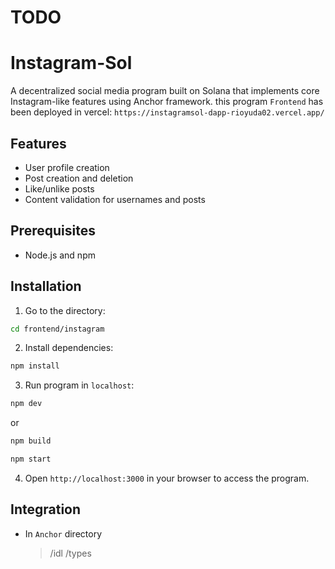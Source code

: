 # TODO

# Instagram-Sol

A decentralized social media program built on Solana that implements core Instagram-like features using Anchor framework.
this program `Frontend` has been deployed in vercel:
`https://instagramsol-dapp-rioyuda02.vercel.app/`

## Features
- User profile creation
- Post creation and deletion
- Like/unlike posts
- Content validation for usernames and posts

## Prerequisites
- Node.js and npm


## Installation

1. Go to the directory:
```bash
cd frontend/instagram
```

2. Install dependencies:
```bash
npm install
```

3. Run program in `localhost`:
```bash
npm dev
```
or 
```bash
npm build
```
```bash
npm start
```

4. Open `http://localhost:3000` in your browser to access the program.


## Integration

- In `Anchor` directory
    > /idl
    > /types
